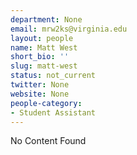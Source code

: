 ```yaml
---
department: None
email: mrw2ks@virginia.edu
layout: people
name: Matt West
short_bio: ''
slug: matt-west
status: not_current
twitter: None
website: None
people-category:
- Student Assistant
---
```


No Content Found

